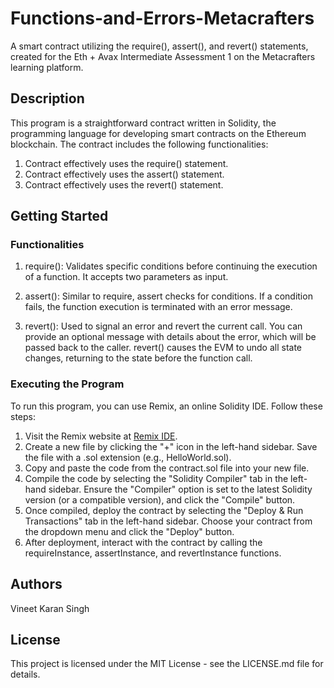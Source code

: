 # Functions-and-Errors-Metacrafters
A smart contract utilizing the require(), assert(), and revert() statements, created for the Eth + Avax Intermediate Assessment 1 on the Metacrafters learning platform.

## Description
This program is a straightforward contract written in Solidity, the programming language for developing smart contracts on the Ethereum blockchain. The contract includes the following functionalities:

1. Contract effectively uses the require() statement.
2. Contract effectively uses the assert() statement.
3. Contract effectively uses the revert() statement.

## Getting Started

### Functionalities

1. require(): Validates specific conditions before continuing the execution of a function. It accepts two parameters as input.

2. assert(): Similar to require, assert checks for conditions. If a condition fails, the function execution is terminated with an error message.

3. revert(): Used to signal an error and revert the current call. You can provide an optional message with details about the error, which will be passed back to the caller. revert() causes the EVM to undo all state changes, returning to the state before the function call.

### Executing the Program
To run this program, you can use Remix, an online Solidity IDE. Follow these steps:

1. Visit the Remix website at [Remix IDE](https://remix.ethereum.org/).
2. Create a new file by clicking the "+" icon in the left-hand sidebar. Save the file with a .sol extension (e.g., HelloWorld.sol).
3. Copy and paste the code from the contract.sol file into your new file.
4. Compile the code by selecting the "Solidity Compiler" tab in the left-hand sidebar. Ensure the "Compiler" option is set to the latest Solidity version (or a compatible version), and click the "Compile" button.
5. Once compiled, deploy the contract by selecting the "Deploy & Run Transactions" tab in the left-hand sidebar. Choose your contract from the dropdown menu and click the "Deploy" button.
6. After deployment, interact with the contract by calling the requireInstance, assertInstance, and revertInstance functions.

## Authors
Vineet Karan Singh

## License
This project is licensed under the MIT License - see the LICENSE.md file for details.
